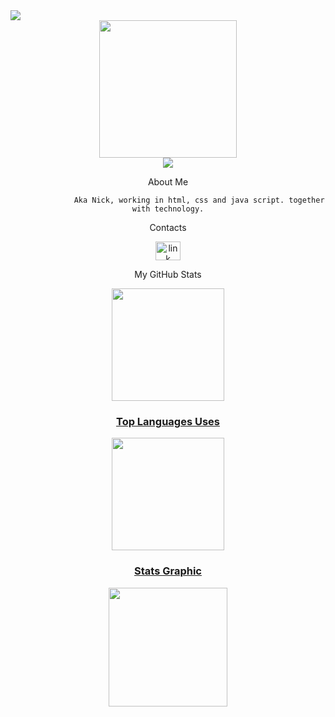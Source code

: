 <img src="https://komarev.com/ghpvc/?username=nickscr1pt&color=blue&style=flat">
<div align = "center">
  <img height= "220px" src="https://i.pinimg.com/originals/16/f1/da/16f1dae6275c1de9b0b8ff71195aff79.png">
  <div align = "center">
  <img src="https://readme-typing-svg.herokuapp.com?size=24&color=23238E&vCenter=true&multiline=true&lines=Wassup!+Welcome+to+my+GitHub.">
</div align= center>
  
  About Me
  
                  Aka Nick, working in html, css and java script. together with technology.
  
  
  Contacts
  
  
<div>
  
<a href="https://discord.gg/3r8VteegmH" target="blank"><img align="center" src="https://raw.githubusercontent.com/rahuldkjain/github-profile-readme-generator/master/src/images/icons/Social/discord.svg" alt="link" height="30" width="40" /></a>

</div>
  
</p>
  
  My GitHub Stats
 
<div align="center">
  <a href="https://github.com/nickscr1pt">
  <img height="180em" src="https://github-readme-stats.vercel.app/api?username=nickscr1pt&show_icons=true&theme=midnight-purple&include_all_commits=true&count_private=true"/>
      
    
 ### Top Languages Uses
          
 <div align="center">
  <img height="180em" src="https://github-readme-stats.vercel.app/api/top-langs/?username=nickscr1pt&layout=compact&langs_count=7&theme=midnight-purple"/>

 ### Stats Graphic       

  <a href="https://github.com/nickscr1pt">
  <img height="190em" src="https://activity-graph.herokuapp.com/graph?username=nickscr1pt&theme=github&bg_color=20232a&hide_border=true"/>
  <img height="190em" src="https://github-readme-stats.vercel.app/api/top-langs/    
<div>
                           
